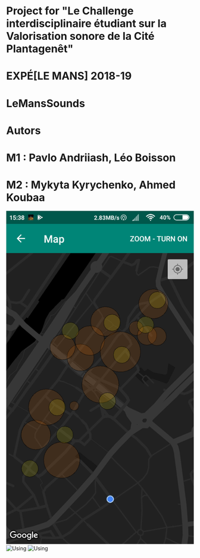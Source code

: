 # Project for "Le Challenge interdisciplinaire étudiant sur la Valorisation sonore de la Cité Plantagenêt"
# EXPÉ[LE MANS] 2018-19
# LeMansSounds
# Autors
# M1 : Pavlo Andriiash, Léo Boisson
# M2 : Mykyta Kyrychenko, Ahmed Koubaa
![Interface](https://github.com/Pasinozavr/LeMansSounds/blob/master/app/src/main/res/drawable/ourapp_map.png)
![Using](https://j.gifs.com/L77j3j.gif)
![Using](https://j.gifs.com/911JVY.gif)
